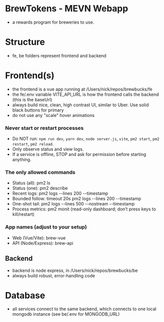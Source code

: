 # BrewTokens - MEVN Webapp #
- a rewards program for breweries to use. 

# Structure #
- fe, be folders represent frontend and backend

# Frontend(s) #
- the frontend is a vue app running at /Users/nick/repos/brewbucks/fe
- the fe/.env variable VITE_API_URL is how the frontend calls the backend (this is the baseUrl)
- always build nice, clean, high contrast UI, similar to Uber. Use solid black buttons for primary
- do not use any "scale" hover animations

### Never start or restart processes ###
- Do NOT run: `npm run dev`, `yarn dev`, `node server.js`, `vite`, `pm2 start`, `pm2 restart`, `pm2 reload`.
- Only observe status and view logs.
- If a service is offline, STOP and ask for permission before starting anything.

### The only allowed commands ###
- Status (all):      pm2 ls
- Status (one):      pm2 describe <app>
- Recent logs:       pm2 logs <app> --lines 200 --timestamp
- Bounded follow:    timeout 20s pm2 logs <app> --lines 200 --timestamp
- One-shot tail:     pm2 logs <app> --lines 500 --nostream --timestamp
- Process metrics:   pm2 monit (read-only dashboard; don’t press keys to kill/restart)

### App names (adjust to your setup) ###
- Web (Vue/Vite):    brew-vue
- API (Node/Express): brew-api

## Backend ##
- backend is node express, in /Users/nick/repos/brewbucks/be
- always build robust, error-handling code


# Database #
- all services connect to the same backend, which connects to one local mongodb instance (see be/.env for MONGODB_URL)

